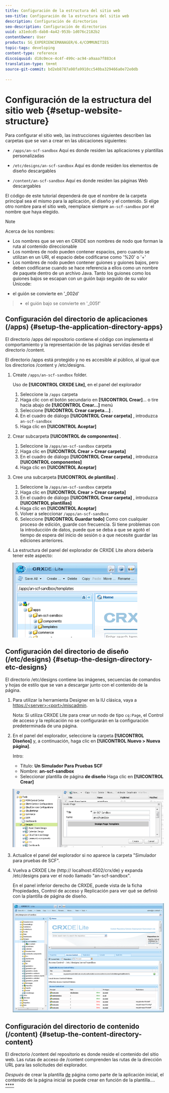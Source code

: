 ```yaml
---
title: Configuración de la estructura del sitio web
seo-title: Configuración de la estructura del sitio web
description: Configuración de directorios
seo-description: Configuración de directorios
uuid: a31edcd5-dab8-4a42-953b-1d076c2182b2
contentOwner: User
products: SG_EXPERIENCEMANAGER/6.4/COMMUNITIES
topic-tags: developing
content-type: reference
discoiquuid: d18c0ece-4c4f-499c-ac94-a9aaa7f883c4
translation-type: tm+mt
source-git-commit: bd2eb8787a98fa9910cc540ba329466a0e72e0db

---
```



# Configuración de la estructura del sitio web {#setup-website-structure}

Para configurar el sitio web, las instrucciones siguientes describen las carpetas que se van a crear en las ubicaciones siguientes:

* `/apps/an-scf-sandbox`
Aquí es donde residen las aplicaciones y plantillas personalizadas

* `/etc/designs/an-scf-sandbox`
Aquí es donde residen los elementos de diseño descargables

* `/content/an-scf-sandbox`
Aquí es donde residen las páginas Web descargables

El código de este tutorial dependerá de que el nombre de la carpeta principal sea el mismo para la aplicación, el diseño y el contenido. Si elige otro nombre para el sitio web, reemplace siempre `an-scf-sandbox` por el nombre que haya elegido.

>[!NOTE]
>
>Acerca de los nombres:
>
>* Los nombres que se ven en CRXDE son nombres de nodo que forman la ruta al contenido direccionable
>* Los nombres de nodo pueden contener espacios, pero cuando se utilizan en un URI, el espacio debe codificarse como &#39;%20&#39; o &#39;+&#39;
>* Los nombres de nodo pueden contener guiones y guiones bajos, pero deben codificarse cuando se hace referencia a ellos como un nombre de paquete dentro de un archivo Java. Tanto los guiones como los guiones bajos se escapan con un guión bajo seguido de su valor Unicode:
   >
   >   
   * el guión se convierte en &#39;_002d&#39;
   >   * el guión bajo se convierte en &#39;_005f&#39;


## Configuración del directorio de aplicaciones (/apps) {#setup-the-application-directory-apps}

El directorio /apps del repositorio contiene el código con implementa el comportamiento y la representación de las páginas servidas desde el directorio /content.

El directorio /apps está protegido y no es accesible al público, al igual que los directorios /content y /etc/designs.

1. Create `/apps/an-scf-sandbox` folder.

   Uso de **[!UICONTROL CRXDE Lite]**, en el panel del explorador

   1. Seleccione la `/apps` carpeta
   1. Haga clic con el botón secundario en **[!UICONTROL Crear]**... o tire hacia abajo de **[!UICONTROL Crear...]** menú
   1. Seleccione **[!UICONTROL Crear carpeta...]** .
   1. En el cuadro de diálogo **[!UICONTROL Crear carpeta]** , introduzca `an-scf-sandbox`
   1. Haga clic en **[!UICONTROL Aceptar]**

1. Crear subcarpeta **[!UICONTROL de componentes]** .

   1. Seleccione la `/apps/an-scf-sandbox` carpeta
   1. Haga clic en **[!UICONTROL Crear > Crear carpeta]**
   1. En el cuadro de diálogo **[!UICONTROL Crear carpeta]** , introduzca **[!UICONTROL componentes]**
   1. Haga clic en **[!UICONTROL Aceptar]**

1. Cree una subcarpeta **[!UICONTROL de plantillas]** .

   1. Seleccione la `/apps/an-scf-sandbox` carpeta
   1. Haga clic en **[!UICONTROL Crear > Crear carpeta]**
   1. En el cuadro de diálogo **[!UICONTROL Crear carpeta]** , introduzca **[!UICONTROL plantillas]**
   1. Haga clic en **[!UICONTROL Aceptar]**
   1. Volver a seleccionar `/apps/an-scf-sandbox`
   1. Seleccione **[!UICONTROL Guardar todo]**
   Como con cualquier proceso de edición, guarde con frecuencia. Si tiene problemas con la introducción de datos, puede que se deba a que se agotó el tiempo de espera del inicio de sesión o a que necesite guardar las ediciones anteriores.

1. La estructura del panel del explorador de CRXDE Lite ahora debería tener este aspecto:

   ![chlimage_1-44](assets/chlimage_1-44.png)

## Configuración del directorio de diseño (/etc/designs) {#setup-the-design-directory-etc-designs}

El directorio /etc/designs contiene las imágenes, secuencias de comandos y hojas de estilo que se van a descargar junto con el contenido de la página.

1. Para utilizar la herramienta Designer en la IU clásica, vaya a [https://&lt;server>:&lt;port>/miscadmin](http://localhost:4502/miscadmin).

   Nota: Si utiliza CRXDE Lite para crear un nodo de tipo `cq:Page`, el Control de acceso y la replicación no se configurarán en la configuración predeterminada de una página.

1. En el panel del explorador, seleccione la carpeta **[!UICONTROL Diseños]** y, a continuación, haga clic en **[!UICONTROL Nuevo > Nueva página]**.

   Intro:

   * Título: **Un Simulador Para Pruebas SCF**
   * Nombre: **an-scf-sandbox**
   * Seleccionar plantilla de página **de diseño**
   Haga clic en **[!UICONTROL Crear]**

   ![chlimage_1-45](assets/chlimage_1-45.png)

1. Actualice el panel del explorador si no aparece la carpeta &quot;Simulador para pruebas de SCF&quot;.

1. Vuelva a CRXDE Lite (http:// localhost:4502/crx/de) y expanda /etc/designs para ver el nodo llamado &quot;an-scf-sandbox&quot;.

   En el panel inferior derecho de CRXDE, puede vista de la ficha Propiedades, Control de acceso y Replicación para ver qué se definió con la plantilla de página de diseño.

   ![chlimage_1-46](assets/chlimage_1-46.png)

## Configuración del directorio de contenido (/content) {#setup-the-content-directory-content}

El directorio /content del repositorio es donde reside el contenido del sitio web. Las rutas de acceso de /content comprenden las rutas de la dirección URL para las solicitudes del explorador.

*Después* de crear la plantilla [de](initial-app.md#createthepagetemplate) página como parte de la aplicación inicial, el contenido de la página inicial se puede crear en función de la plantilla....  [****](initial-app.md)
